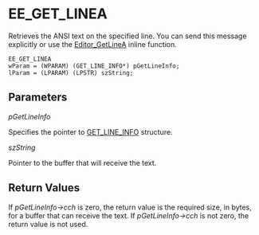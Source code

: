 # EE\_GET\_LINEA

Retrieves the ANSI text on the specified line. You can send this message
explicitly or use the [Editor\_GetLineA](../macro/editor_getlinea) inline function.

```
EE_GET_LINEA
wParam = (WPARAM) (GET_LINE_INFO*) pGetLineInfo;
lParam = (LPARAM) (LPSTR) szString;
```

## Parameters

_pGetLineInfo_

Specifies the pointer to
[GET\_LINE\_INFO](../structure/get_line_info)
structure.

_szString_

Pointer to the buffer that will receive the text.

## Return Values

If _pGetLineInfo->cch_ is zero, the return value is the
required size, in bytes, for a buffer that can receive the text. If _pGetLineInfo->cch_ is not zero, the return value is not used.

